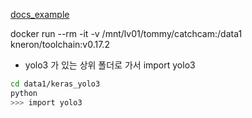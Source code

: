 [docs_example](https://doc.kneron.com/docs/#toolchain/appendix/yolo_example_InModelPreproc_trick/)

docker run --rm -it -v /mnt/lv01/tommy/catchcam:/data1 kneron/toolchain:v0.17.2

- yolo3 가 있는 상위 폴더로 가서 import yolo3
```bash
cd data1/keras_yolo3
python
>>> import yolo3
```
